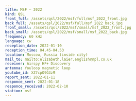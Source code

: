 ```yaml
---
title: MSF — 2022
kind: QSL
front_full: /assets/qsl/2022/msf/full/msf_2022_front.jpg
back_full: /assets/qsl/2022/msf/full/msf_2022_back.jpg
front_small: /assets/qsl/2022/msf/small/msf_2022_front.jpg
back_small: /assets/qsl/2022/msf/small/msf_2022_back.jpg
frequency: 60 kHz
language: cw
reception_date: 2022-01-10
reception_time: 04.45-04.53
location: Moscow, Russia (inside city)
mail_to: mailto:elizabeth.laier.english@npl.co.uk
receiver: Airspy HF+ Discovery
antenna: Youloop magnetic loop
youtube_id: XZ7cpO9G3zM
report_sent: 2022-01-11
responce_sent: 2022-01-18
responce_received: 2022-02-10
station: msf
---
```


